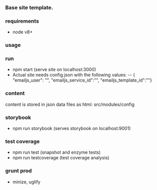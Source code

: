 ### Base site template.

### requirements
- node v8+

### usage

### run
- npm start (serve site on localhost:3000)
- Actual site needs config.json with the following values:
-- { "emailjs_user": "", "emailjs_service_id":"", "emailjs_template_id":""} 

### content
content is stored in json data files as html:
src/modules/config

### storybook
- npm run storybook (serves storybook on localhost:9001)

### test coverage
- npm run test (snapshot and enzyme tests)
- npm run testcoverage (test coverage analysis)

### grunt prod
- minize, uglify
